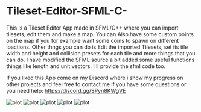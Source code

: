 # Tileset-Editor-SFML-C-
This is a Tileset Editor App made in SFML/C++ where you can import tilesets, edit them and make a map.
You can Also have some custom points on the map if you for example want some coins to spawn on different loactions.
Other thngs you can do is Edit the imported Tilesets, set its tile width and height and collision presets for each tile and more things that you can do. 
I have modified the SFML source a bit added some useful functions things like length and unit vectors. I ll provide the sfml code too.

If you liked this App come on my Discord where i show my progress on other projects and feel free to contact me if you have some questions or you need help: https://discord.gg/SPyn8KWgVE

![plot](https://media.discordapp.net/attachments/1156329564629377065/1156330262121156628/image.png?ex=651493fa&is=6513427a&hm=5a54677e23ada4e3774636bd4d167ebca288d844587ca5c801112b9e84b85ce0&=&width=1154&height=671)
![plot](https://cdn.discordapp.com/attachments/1156329564629377065/1156331599521132574/image.png?ex=65149538&is=651343b8&hm=b1e79c04c21dcb3335f746cd4df5f429e3bd71436f2a6c9be8d4fb25f3b9345b&)
![plot](https://media.discordapp.net/attachments/1156329564629377065/1156331771806355537/image.png?ex=65149562&is=651343e2&hm=578e58655929b9cb4b637500db04e08ce3249ad78008727c912a4b76bf16d788&=&width=1141&height=671)
![plot](https://cdn.discordapp.com/attachments/1156329564629377065/1156331828576264252/image.png?ex=6514956f&is=651343ef&hm=67ddee4c110aff39a1cbc8718ad5930e18018ace12c9e6124eecbf6671136de2&)
![plot](https://media.discordapp.net/attachments/1156329564629377065/1156332110097944647/image.png?ex=651495b2&is=65134432&hm=bf937504461f7408747a165ead7084f605e20481c2d8f843e3ca61a6b24dcd18&=&width=1149&height=671)
